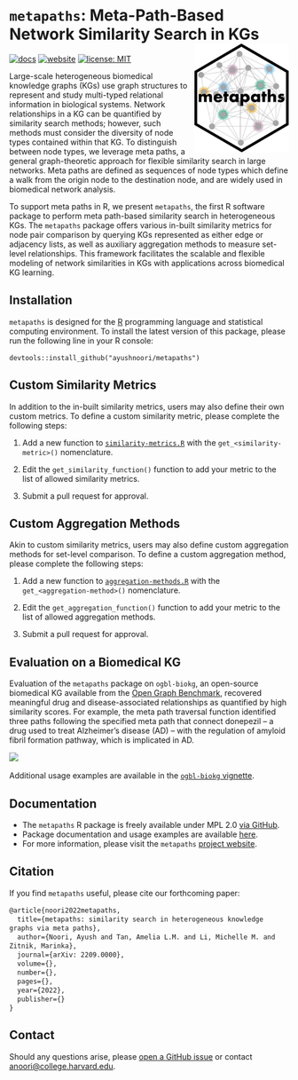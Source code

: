 # `metapaths`: Meta-Path-Based Network Similarity Search in KGs <a href="https://github.com/ayushnoori/metapaths"><img src='man/figures/logo.svg' align="right" width="170"/></a>

[![docs](https://img.shields.io/badge/docs-live-brightgreen?style=for-the-badge)](https://www.ayushnoori.com/metapaths)
[![website](https://img.shields.io/badge/website-live-brightgreen?style=for-the-badge)](https://zitniklab.hms.harvard.edu/projects/metapaths/)
[![license: MIT](https://img.shields.io/badge/license-MPL-green.svg?style=for-the-badge)](https://opensource.org/licenses/MIT)

Large-scale heterogeneous biomedical knowledge graphs (KGs) use graph structures to represent and study multi-typed relational information in biological systems. Network relationships in a KG can be quantified by similarity search methods; however, such methods must consider the diversity of node types contained within that KG. To distinguish between node types, we leverage meta paths, a general graph-theoretic approach for flexible similarity search in large networks. Meta paths are defined as sequences of node types which define a walk from the origin node to the destination node, and are widely used in biomedical network analysis.

To support meta paths in R, we present `metapaths`, the first R software package to perform meta path-based similarity search in heterogeneous KGs. The `metapaths` package offers various in-built similarity metrics for node pair comparison by querying KGs represented as either edge or adjacency lists, as well as auxiliary aggregation methods to measure set-level relationships. This framework facilitates the scalable and flexible modeling of network similarities in KGs with applications across biomedical KG learning.

## Installation

`metapaths` is designed for the [R](https://www.r-project.org/) programming language and statistical computing environment. To install the latest version of this package, please run the following line in your R console:

```{r}
devtools::install_github("ayushnoori/metapaths")
```

## Custom Similarity Metrics

In addition to the in-built similarity metrics, users may also define their own custom metrics. To define a custom similarity metric, please complete the following steps:

1. Add a new function to [`similarity-metrics.R`](https://github.com/ayushnoori/metapaths/blob/master/R/similarity-metrics.R) with the `get_<similarity-metric>()` nomenclature.

2. Edit the `get_similarity_function()` function to add your metric to the list of allowed similarity metrics.

3. Submit a pull request for approval.

## Custom Aggregation Methods

Akin to custom similarity metrics, users may also define custom aggregation methods for set-level comparison. To define a custom aggregation method, please complete the following steps:

1. Add a new function to [`aggregation-methods.R`](https://github.com/ayushnoori/metapaths/blob/master/R/aggregation-methods.R) with the `get_<aggregation-method>()` nomenclature.

2. Edit the `get_aggregation_function()` function to add your metric to the list of allowed aggregation methods.

3. Submit a pull request for approval.

## Evaluation on a Biomedical KG

Evaluation of the `metapaths` package on `ogbl-biokg`, an open-source biomedical KG available from the [Open Graph Benchmark](https://ogb.stanford.edu), recovered meaningful drug and disease-associated relationships as quantified by high similarity scores. For example, the meta path traversal function identified three paths following the specified meta path that connect donepezil – a drug used to treat Alzheimer’s disease (AD) – with the regulation of amyloid fibril formation pathway, which is implicated in AD.

<img src='man/figures/metapaths_figure.svg'/>

Additional usage examples are available in the [`ogbl-biokg` vignette](https://www.ayushnoori.com/metapaths/articles/biokg-demo.html).

## Documentation

* The `metapaths` R package is freely available under MPL 2.0 [via GitHub](https://github.com/ayushnoori/metapaths).
* Package documentation and usage examples are available [here](https://www.ayushnoori.com/metapaths).
* For more information, please visit the `metapaths` [project website](https://zitniklab.hms.harvard.edu/projects/metapaths/).

## Citation

If you find `metapaths` useful, please cite our forthcoming paper:

```
@article{noori2022metapaths,
  title={metapaths: similarity search in heterogeneous knowledge graphs via meta paths},
  author={Noori, Ayush and Tan, Amelia L.M. and Li, Michelle M. and Zitnik, Marinka},
  journal={arXiv: 2209.0000},
  volume={},
  number={},
  pages={},
  year={2022},
  publisher={}
}
```

## Contact

Should any questions arise, please [open a GitHub issue](https://github.com/ayushnoori/metapaths/issues/new) or contact [anoori@college.harvard.edu](anoori@college.harvard.edu).

<!-- ## Build Documentation

The documentation for `metapaths` is built using the `roxygen2` package. To build the documentation, run:

```{r}
roxygen2::roxygenise()
```

## Build Website

The website for `metapaths` is built using the `pkgdown` package. To compile and render the website, run:

```{r}
pkgdown::build_site()
``` -->
